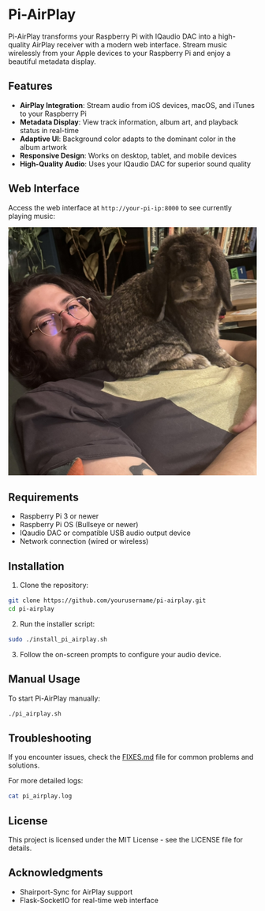 # Pi-AirPlay

Pi-AirPlay transforms your Raspberry Pi with IQaudio DAC into a high-quality AirPlay receiver with a modern web interface. Stream music wirelessly from your Apple devices to your Raspberry Pi and enjoy a beautiful metadata display.

## Features

- **AirPlay Integration**: Stream audio from iOS devices, macOS, and iTunes to your Raspberry Pi
- **Metadata Display**: View track information, album art, and playback status in real-time
- **Adaptive UI**: Background color adapts to the dominant color in the album artwork
- **Responsive Design**: Works on desktop, tablet, and mobile devices
- **High-Quality Audio**: Uses your IQaudio DAC for superior sound quality

## Web Interface

Access the web interface at `http://your-pi-ip:8000` to see currently playing music:

![Pi-AirPlay Interface](static/artwork/default_album.jpg)

## Requirements

- Raspberry Pi 3 or newer
- Raspberry Pi OS (Bullseye or newer)
- IQaudio DAC or compatible USB audio output device
- Network connection (wired or wireless)

## Installation

1. Clone the repository:
```bash
git clone https://github.com/yourusername/pi-airplay.git
cd pi-airplay
```

2. Run the installer script:
```bash
sudo ./install_pi_airplay.sh
```

3. Follow the on-screen prompts to configure your audio device.

## Manual Usage

To start Pi-AirPlay manually:

```bash
./pi_airplay.sh
```

## Troubleshooting

If you encounter issues, check the [FIXES.md](FIXES.md) file for common problems and solutions.

For more detailed logs:
```bash
cat pi_airplay.log
```

## License

This project is licensed under the MIT License - see the LICENSE file for details.

## Acknowledgments

- Shairport-Sync for AirPlay support
- Flask-SocketIO for real-time web interface